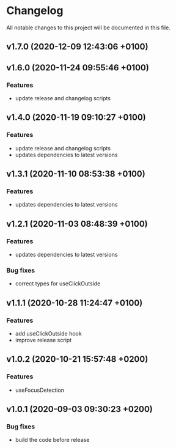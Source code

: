 # Changelog
All notable changes to this project will be documented in this file.
## v1.7.0 (2020-12-09 12:43:06 +0100)

## v1.6.0 (2020-11-24 09:55:46 +0100)

### Features

  - update release and changelog scripts

## v1.4.0 (2020-11-19 09:10:27 +0100)

### Features

  - update release and changelog scripts
  - updates dependencies to latest versions

## v1.3.1 (2020-11-10 08:53:38 +0100)

### Features

  - updates dependencies to latest versions

## v1.2.1 (2020-11-03 08:48:39 +0100)

### Features

  - updates dependencies to latest versions

### Bug fixes

  - correct types for useClickOutside

## v1.1.1 (2020-10-28 11:24:47 +0100)

### Features

  - add useClickOutside hook
  - improve release script

## v1.0.2 (2020-10-21 15:57:48 +0200)

### Features

  - useFocusDetection

## v1.0.1 (2020-09-03 09:30:23 +0200)

### Bug fixes

  - build the code before release

